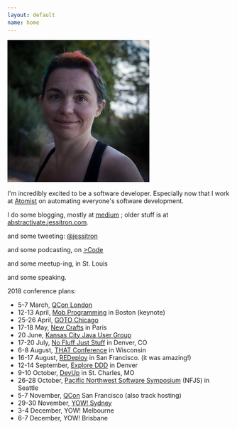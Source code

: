 ```yaml
---
layout: default
name: home
---
```

<img class="portrait" src="images/square-smallish.jpg" />

I'm incredibly excited to be a software developer. Especially now that I work at [Atomist](https://www.atomist.com) on automating everyone's software development.

I do some blogging, mostly at [medium](https://medium.com/@jessitron) ; 
older stuff is at
[abstractivate.jessitron.com](http://abstractivate.jessitron.com).

and some tweeting: [@jessitron](http://twitter.com/jessitron)

and some podcasting, on [&gt;Code](http://greaterthancode.com)

and some meetup-ing, in St. Louis

and some speaking.

2018 conference plans:

* 5-7 March, [QCon London](https://qconlondon.com/)
* 12-13 April, [Mob Programming](http://www.mobprogrammingconference.com/) in Boston (keynote)
* 25-26 April, [GOTO Chicago](https://gotochgo.com/)
* 17-18 May, [New Crafts](http://ncrafts.io/) in Paris
* 20 June, [Kansas City Java User Group](https://www.meetup.com/KansasCityJUG/events/247430450/)
* 17-20 July, [No Fluff Just Stuff](https://uberconf.com/conference/denver/2018/07/home) in Denver, CO
* 6-8 August, [THAT Conference](https://www.thatconference.com/) in Wisconsin
* 16-17 August, [REDeploy](https://re-deploy.io/2018/index.html) in San Francisco. (it was amazing!)
* 12-14 September, [Explore DDD](http://exploreddd.com) in Denver
* 9-10 October, [DevUp](https://devupconf.org/) in St. Charles, MO
* 26-28 October, [Pacific Northwest Software Symposium](https://nofluffjuststuff.com/conference/seattle/2018/10/schedule) (NFJS) in Seattle
* 5-7 November, [QCon](https://qconsf.com/sf2018) San Francisco (also track hosting)
* 29-30 November, [YOW! Sydney](http://yowconference.com.au/)
* 3-4 December, YOW! Melbourne
* 6-7 December, YOW! Brisbane

